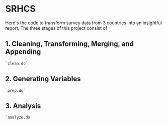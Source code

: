 # SRHCS

Here's the code to transform survey data from 3 countries into an insightful report. The three stages of this project consist of

## 1. Cleaning, Transforming, Merging, and Appending

	`clean.do`

## 2. Generating Variables

	`prep.do`

## 3. Analysis

	`analyze.do`


